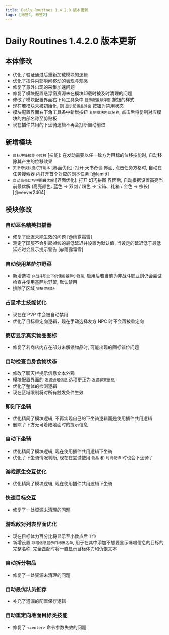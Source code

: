 ```yaml
---
title: Daily Routines 1.4.2.0 版本更新
tags: [标签1, 标签2]
---
```


# Daily Routines 1.4.2.0 版本更新

## 本体修改 
- 优化了验证通过后重新加载模块的逻辑
- 优化了插件内部瞬间移动的表现与观感
- 修复了意外出现的采集加速问题
- 修复了模块配置悬浮窗资源未在模块卸载时被及时清理的问题
- 修改了模块配置界面右下角工具条中 `显示配置悬浮窗` 按钮的样式
- 现在若模块未被初始化, 则 `显示配置悬浮窗` 按钮为禁用状态
- 模块配置界面右下角工具条中新增按钮 `复制模块内部名称`, 点击后将复制对应模块的内部名称至剪贴板
- 现在插件共用的下坐骑逻辑不再会打断自动前进

## 新增模块
- `目标冲锋技能不位移` [技能]: 在发动需要以任一敌方为目标的位移技能时, 自动移除其产生的位移效果
- `天书奇谈快捷打开副本` [界面优化]: 打开 天书奇谈 界面, 点击任务方格时, 自动在 任务搜索器 内打开首个对应的副本任务 [@lamitt]
- `自动高亮幻巧拼图最优解` [界面优化]: 打开 幻巧拼图 界面后, 自动根据设置高亮当前最优解 (高亮颜色: 蓝色 → 双剑 / 粉色 → 宝箱、礼箱 / 金色 → 宗长) [@veever2464]

## 模块修改
### 自动恶名精英扫描器
- 修复了延迟未能生效的问题 [@雨露霜雪]
- 测定了国服不会引起掉线的最低延迟并设置为默认值, 当设定的延迟低于最低延迟时会显示提示警告 [@雨露霜雪]
### 自动使用基萨尔野菜
- 新增选项 `非战斗职业下仍使用基萨尔野菜`, 启用后若当前为非战斗职业则仍会尝试检查并使用基萨尔野菜, 默认禁用
- 排除了区域 `狼狱停船场`
### 占星术士技能优化
- 现在在 PVP 中会被自动禁用
- 优化了目标重定向逻辑，现在手动选择友方 NPC 时不会再被重定向
### 商店显示真实物品图标
- 修复了若商店内存在部分未解锁物品时, 可能出现的图标错位问题
### 自动检查自身食物状态
- 修改了聊天栏提示信息文本外观
- 模块配置界面的 `发送通知信息` 选项更正为 `发送聊天信息`
- 优化了整体的检测逻辑
- 现在区域限制将对所有触发条件生效
### 即刻下坐骑
- 优化精简了模块逻辑, 不再实现自己的下坐骑逻辑而是使用插件共用逻辑
- 删除了下方无可着陆地面时的提示信息
### 自动下坐骑
- 优化精简了模块逻辑, 现在使用插件共用逻辑下坐骑
- 优化了下坐骑情况判断, 现在在尝试使用 `物品` 和 `时尚配饰` 时也会下坐骑了
### 游戏原生交互优化
- 优化精简了模块逻辑, 现在使用插件共用逻辑下坐骑
### 快速目标交互
- 修复了一处资源未清理的问题
### 游戏敌对列表界面优化
- 现在目标体力百分比将显示至小数点后 1 位
- 新增设置 `咏唱信息显示目标黑名单`, 用于在其中添加不想要显示咏唱信息的目标的完整名称, 完全匹配时将一直显示目标体力和仇恨文本
### 自动拆分物品
- 修复了一处资源未清理的问题
### 自动最优队员推荐
- 补充了遗漏的配置保存逻辑
### 自动重定向地面目标类技能
- 修复了 `<center>` 命令参数失效的问题